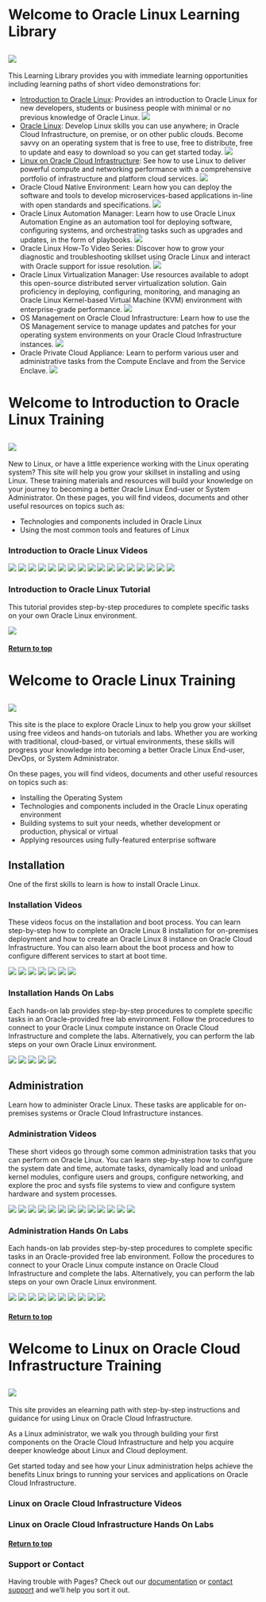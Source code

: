 
# Welcome to Oracle Linux Learning Library <a name="top"></a>
![](common/images/OLL-banner_1200.png)
---
This Learning Library provides you with immediate learning opportunities including learning paths of short video demonstrations for:
- [Introduction to Oracle Linux](#intro): Provides an introduction to Oracle Linux for new developers, students or business people with minimal or no previous knowledge of Oracle Linux.
![](common/images/IntroOL.png)
- [Oracle Linux](#ol): Develop Linux skills you can use anywhere; in Oracle Cloud Infrastructure, on premise, or on other public clouds. Become savvy on an operating system that is free to use, free to distribute, free to update and easy to download so you can get started today.
![](common/images/OL-1200x200-banner.png)
- [Linux on Oracle Cloud Infrastructure](#loci): See how to use Linux to deliver powerful compute and networking performance with a comprehensive portfolio of infrastructure and platform cloud services.
![](common/images/OLCI-1200x200-banner.png)
- Oracle Cloud Native Environment: Learn how you can deploy the software and tools to develop microservices-based applications in-line with open standards and specifications.
![](common/images/OCNE-banner.jpg)
- Oracle Linux Automation Manager: Learn how to use Oracle Linux Automation Engine as an automation tool for deploying software, configuring systems, and orchestrating tasks such as upgrades and updates, in the form of playbooks.
![](common/images/OLAM-banner.jpg)
- Oracle Linux How-To Video Series: Discover how to grow your diagnostic and troubleshooting skillset using Oracle Linux and interact with Oracle support for issue resolution.
![](common/images/how-to-banner.png)
- Oracle Linux Virtualization Manager: Use resources available to adopt this open-source distributed server virtualization solution. Gain proficiency in deploying, configuring, monitoring, and managing an Oracle Linux Kernel-based Virtual Machine (KVM) environment with enterprise-grade performance.
![](common/images/OLVM-1200x200-banner.png)
- OS Management on Oracle Cloud Infrastructure: Learn how to use the OS Management service to manage updates and patches for your operating system environments on your Oracle Cloud Infrastructure instances.
![](common/images/OSM-OCI-1200x200-banner.png)
- Oracle Private Cloud Appliance: Learn to perform various user and administrative tasks from the Compute Enclave and from the Service Enclave.
![](common/images/PCA_header4.png)

# Welcome to Introduction to Oracle Linux Training <a name="intro"></a>
![](common/images/IntroOL.png)
---
New to Linux, or have a little experience working with the Linux operating system?
This site will help you grow your skillset in installing and using Linux. These training materials and resources will build your knowledge on your journey to becoming a better Oracle Linux End-user or System Administrator.
On these pages, you will find videos, documents and other useful resources on topics such as:

- Technologies and components included in Oracle Linux 
- Using the most common tools and features of Linux

### Introduction to Oracle Linux Videos
[![](common/images/why_tmp.png)](https://youtu.be/GzON3q8S00Y)
[![](common/images/intro_install_tmp.png)](https://youtu.be/dvvP4wpsAQI)
[![](common/images/shell_tmp.png)](https://youtu.be/QQSI_901fUU)
[![](common/images/files_tmp.png)](https://youtu.be/Eo6zhlFHDXE)
[![](common/images/intro_vim_tmp.png)](https://youtu.be/5xKldV3knzU)
[![](common/images/intro_ug_tmp.png)](https://youtu.be/rjY_Z9diSwE)
[![](common/images/perm_tmp.png)](https://youtu.be/Ce5gXQlw_o4)
[![](common/images/software_tmp.png)](https://youtu.be/QiiVUyUxIc8)
[![](common/images/intro_net_tmp.png)](https://youtu.be/V6HT5lXo4g0)
[![](common/images/remote_tmp.png)](https://youtu.be/ednoES-3JfU)
[![](common/images/adv_tmp.png)](https://youtu.be/xuLdJ3cQrXo)
[![](common/images/arch_tmp.png)](https://youtu.be/a0zXGhzPRp8)
[![](common/images/processes_tmp.png)](https://youtu.be/wMaWGV2yqtY)
[![](common/images/intro_oci_tmp.png)](https://youtu.be/APTzx_7azmA)
[![](common/images/work_env_tmp.png)](https://youtu.be/kdpfqiAp8BA)
[![](common/images/tools_tmp.png)](https://youtu.be/ZXO4hqoO52o)
[![](common/images/script_tmp.png)](https://youtu.be/d6ktKrOOkZs)

### Introduction to Oracle Linux Tutorial
This tutorial provides step-by-step procedures to complete specific tasks on your own Oracle Linux environment.

[![](common/images/Intro_tut.png)](https://docs.oracle.com/en/learn/shell-commands-intro-to-oracle-linux/index.html)

#### [Return to top](#top)

# Welcome to Oracle Linux Training <a name="ol"></a>
![](common/images/OL-1200x200-banner.png)
---
This site is the place to explore Oracle Linux to help you grow your skillset using free videos and hands-on tutorials and labs. Whether you are working with traditional, cloud-based, or virtual environments, these skills will progress your knowledge into becoming a better Oracle Linux End-user, DevOps, or System Administrator.

On these pages, you will find videos, documents and other useful resources on topics such as:

- Installing the Operating System
- Technologies and components included in the Oracle Linux operating environment
- Building systems to suit your needs, whether development or production, physical or virtual
- Applying resources using fully-featured enterprise software

## Installation
One of the first skills to learn is how to install Oracle Linux.

### Installation Videos
These videos focus on the installation and boot process. You can learn step-by-step how to complete an Oracle Linux 8 installation for on-premises deployment and how to create an Oracle Linux 8 instance on Oracle Cloud Infrastructure. You can also learn about the boot process and how to configure different services to start at boot time.

[![](common/images/install_tmp.png)](https://youtu.be/l6fapYCHaQ0)
[![](common/images/installoci_tmp.png)](https://youtu.be/ETpaOwAcB7M)
[![](common/images/bios_tmp.png)](https://youtu.be/NP9BHTjih7g)
[![](common/images/grub2_tmp.png)](https://youtu.be/0dv87RFGcKI)
[![](common/images/uefi_tmp.png)](https://youtu.be/OVeso8h5HZA)
[![](common/images/systemd_tmp.png)](https://youtu.be/9uDvnZKhU8A)
[![](common/images/sysdtrgs_tmp.png)](https://youtu.be/Tkxs-wfZrnw)

### Installation Hands On Labs
Each hands-on lab provides step-by-step procedures to complete specific tasks in an Oracle-provided free lab environment. Follow the procedures to connect to your Oracle Linux compute instance on Oracle Cloud Infrastructure and complete the labs. Alternatively, you can perform the lab steps on your own Oracle Linux environment.

[![](common/images/boot_kernel.png)](https://luna.oracle.com/lab/67f106f2-8c50-442c-b24f-108b806be84f)
[![](common/images/localize.png)](https://luna.oracle.com/lab/d657ae3c-ac29-4b0a-943e-e533f2e8093b)
[![](common/images/sysctl.png)](https://luna.oracle.com/lab/aa8f2377-7967-4e45-bf32-bdc8054d5c76)
[![](common/images/systemd_lab.png)](https://luna.oracle.com/lab/8a060473-bff3-4c04-9799-eb944951007c)
[![](common/images/centos.png)](https://luna.oracle.com/lab/ee1c4ab9-010f-4b3c-bd1e-cdcca57800a2)

## Administration
Learn how to administer Oracle Linux. These tasks are applicable for on-premises systems or Oracle Cloud Infrastructure instances.

### Administration Videos
These short videos go through some common administration tasks that you can perform on Oracle Linux. You can learn step-by-step how to configure the system date and time, automate tasks, dynamically load and unload kernel modules, configure users and groups, configure networking, and explore the proc and sysfs file systems to view and configure system hardware and system processes.

[![](common/images/datetime_tmp.png)](https://youtu.be/q8VlYiF5sx8)
[![](common/images/procfs_tmp.png)](https://youtu.be/1F51ZHAVfAk)
[![](common/images/sysfs_tmp.png)](https://youtu.be/j9x2cuOE5_Y)
[![](common/images/cron_tmp.png)](https://youtu.be/BpPGoRYTv9I)
[![](common/images/anacron_tmp.png)](https://youtu.be/EIV3lpTeqXo)
[![](common/images/kernelmod_tmp.png)](https://youtu.be/AeW42ZyzHrQ)
[![](common/images/usergrp_tmp.png)](https://youtu.be/fag6aHNUkdQ)
[![](common/images/passage_tmp.png)](https://youtu.be/WrcnDpj3axQ)
[![](common/images/ftp_tmp.png)](https://youtu.be/xpBBUPLEkZg)
[![](common/images/vim_tmp.png)](https://youtu.be/5xKldV3knzU)
[![](common/images/leapp_tmp.png)](https://youtu.be/pk6tgzGpAU4)
[![](common/images/cgroups_tmp.png)](https://youtu.be/AiYK0VBW7e4)
[![](common/images/selinux_tmp.png)](https://youtu.be/meKjLOxEu_o)

### Administration Hands On Labs
Each hands-on lab provides step-by-step procedures to complete specific tasks in an Oracle-provided free lab environment. Follow the procedures to connect to your Oracle Linux compute instance on Oracle Cloud Infrastructure and complete the labs. Alternatively, you can perform the lab steps on your own Oracle Linux environment.

[![](common/images/user_grp_lab.png)](https://luna.oracle.com/lab/fb0e97c0-4522-422f-8be3-dd6f70a7b96e)
[![](common/images/chrony_lab.png)](https://luna.oracle.com/lab/4946609e-41e4-4d26-8501-da948bb299ba)
[![](common/images/crontab_lab.png)](https://luna.oracle.com/lab/d857ff70-1799-472e-b413-32ea7e356470)
[![](common/images/tmux_lab.png)](https://luna.oracle.com/lab/4dda7413-1a31-47bf-96c1-8fa6c306dc6b)
[![](common/images/postfix_lab.png)](https://luna.oracle.com/lab/4255c51c-4f52-45f3-a3e8-125b8cf1b40b)
[![](common/images/starttls_lab.png)](https://luna.oracle.com/lab/6c0d44b2-1247-4780-a1ae-09f283812ef8)
[![](common/images/nginx_lab.png)](https://luna.oracle.com/lab/54fa9d88-4243-4b4f-bae2-d52ec8cfb688)
[![](common/images/leapp_lab.png)](https://luna.oracle.com/lab/908d0e5b-4444-400a-87a7-2a9ec8c27550)
[![](common/images/cgroups_lab.png)](https://luna.oracle.com/lab/14d89b6d-627b-4f1f-b859-4761e3ed352c)
[![](common/images/selinux_lab.png)](https://luna.oracle.com/lab/89a09fdd-47c2-4755-b98e-35863bdf7bc0)

#### [Return to top](#top)

# Welcome to Linux on Oracle Cloud Infrastructure Training <a name="loci"></a>
![](common/images/OLCI-1200x200-banner.png)
---
This site provides an elearning path with step-by-step instructions and guidance for using Linux on Oracle Cloud Infrastructure.

As a Linux administrator, we walk you through building your first components on the Oracle Cloud Infrastructure and help you acquire deeper knowledge about Linux and Cloud deployment.

Get started today and see how your Linux administration helps achieve the benefits Linux brings to running your services and applications on Oracle Cloud Infrastructure.

### Linux on Oracle Cloud Infrastructure Videos


### Linux on Oracle Cloud Infrastructure Hands On Labs


#### [Return to top](#top)





### Support or Contact

Having trouble with Pages? Check out our [documentation](https://docs.github.com/categories/github-pages-basics/) or [contact support](https://support.github.com/contact) and we’ll help you sort it out.
